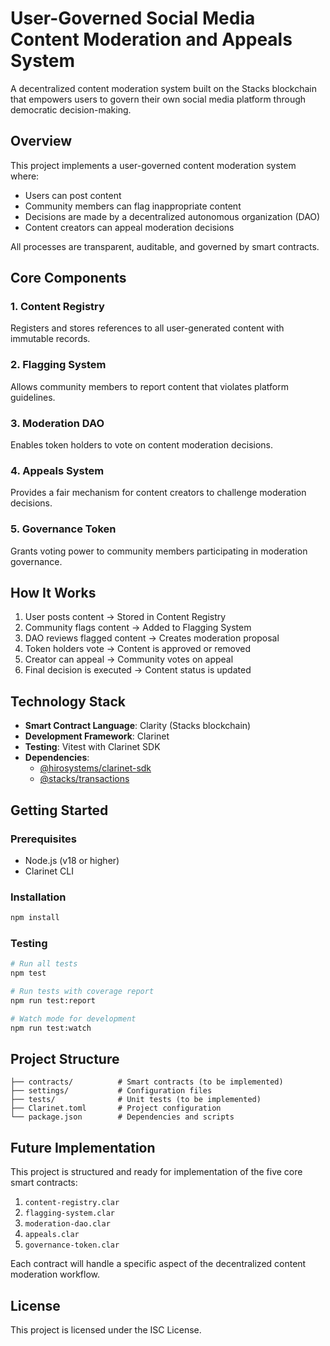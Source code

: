 # User-Governed Social Media Content Moderation and Appeals System

A decentralized content moderation system built on the Stacks blockchain that empowers users to govern their own social media platform through democratic decision-making.

## Overview

This project implements a user-governed content moderation system where:
- Users can post content
- Community members can flag inappropriate content
- Decisions are made by a decentralized autonomous organization (DAO)
- Content creators can appeal moderation decisions

All processes are transparent, auditable, and governed by smart contracts.

## Core Components

### 1. Content Registry
Registers and stores references to all user-generated content with immutable records.

### 2. Flagging System
Allows community members to report content that violates platform guidelines.

### 3. Moderation DAO
Enables token holders to vote on content moderation decisions.

### 4. Appeals System
Provides a fair mechanism for content creators to challenge moderation decisions.

### 5. Governance Token
Grants voting power to community members participating in moderation governance.

## How It Works

1. User posts content → Stored in Content Registry
2. Community flags content → Added to Flagging System
3. DAO reviews flagged content → Creates moderation proposal
4. Token holders vote → Content is approved or removed
5. Creator can appeal → Community votes on appeal
6. Final decision is executed → Content status is updated

## Technology Stack

- **Smart Contract Language**: Clarity (Stacks blockchain)
- **Development Framework**: Clarinet
- **Testing**: Vitest with Clarinet SDK
- **Dependencies**: 
  - [@hirosystems/clarinet-sdk](https://www.npmjs.com/package/@hirosystems/clarinet-sdk)
  - [@stacks/transactions](https://www.npmjs.com/package/@stacks/transactions)

## Getting Started

### Prerequisites
- Node.js (v18 or higher)
- Clarinet CLI

### Installation
```bash
npm install
```

### Testing
```bash
# Run all tests
npm test

# Run tests with coverage report
npm run test:report

# Watch mode for development
npm run test:watch
```

## Project Structure
```
├── contracts/          # Smart contracts (to be implemented)
├── settings/           # Configuration files
├── tests/              # Unit tests (to be implemented)
├── Clarinet.toml       # Project configuration
└── package.json        # Dependencies and scripts
```

## Future Implementation

This project is structured and ready for implementation of the five core smart contracts:
1. `content-registry.clar`
2. `flagging-system.clar`
3. `moderation-dao.clar`
4. `appeals.clar`
5. `governance-token.clar`

Each contract will handle a specific aspect of the decentralized content moderation workflow.

## License

This project is licensed under the ISC License.